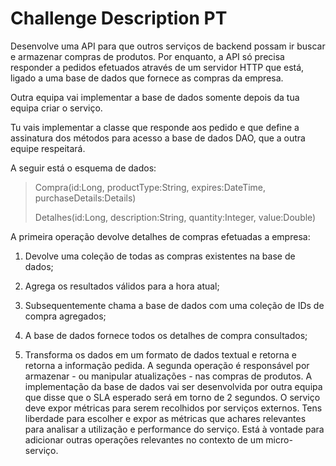 # Challenge Description PT

Desenvolve uma API para que outros serviços de backend possam ir buscar e armazenar compras de produtos. Por enquanto, a API só precisa responder a pedidos efetuados através de um servidor HTTP que está, ligado a uma base de dados que fornece as compras da empresa.

Outra equipa vai implementar a base de dados somente depois da tua equipa criar o serviço.

Tu vais implementar a classe que responde aos pedido e que define a assinatura dos métodos para acesso a base de dados DAO, que a outra equipe respeitará.

A seguir está o esquema de dados:

> Compra(id:Long, productType:String, expires:DateTime, purchaseDetails:Details)
>
> Detalhes(id:Long, description:String, quantity:Integer, value:Double)

A primeira operação devolve detalhes de compras efetuadas a empresa:

1. Devolve uma coleção de todas as compras existentes na base de dados;

2. Agrega os resultados válidos para a hora atual;

3. Subsequentemente chama a base de dados com uma coleção de IDs de compra agregados;

4. A base de dados fornece todos os detalhes de compra consultados;

5. Transforma os dados em um formato de dados textual e retorna e retorna a informação pedida. A segunda operação é responsável por armazenar - ou manipular atualizações - nas compras de produtos. A implementação da base de dados vai ser desenvolvida por outra equipa que disse que o SLA esperado será em torno de 2 segundos. O serviço deve expor métricas para serem recolhidos por serviços externos. Tens liberdade para escolher e expor as métricas que achares relevantes para analisar a utilização e performance do serviço. Está à vontade para adicionar outras operações relevantes no contexto de um micro-serviço.
